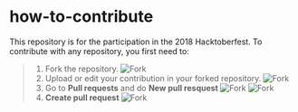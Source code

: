 # how-to-contribute

 This repository is for the participation in the 2018 Hacktoberfest. 
 To contribute with any repository, you first need to:
 > 1. Fork the repository.
 ![Fork](https://i.imgur.com/ot7J3pb.png)
 > 2. Upload or edit your contribution in your forked repository.
 ![Fork](https://i.imgur.com/Az18CGp.png)
 > 3. Go to **Pull requests** and do **New pull resquest**
 ![Fork](https://i.imgur.com/BeIbHBV.png)
 ![Fork](https://i.imgur.com/MjRbx27.png)
 > 4. **Create pull request**
 ![Fork](https://i.imgur.com/Op9Lidd.png)
